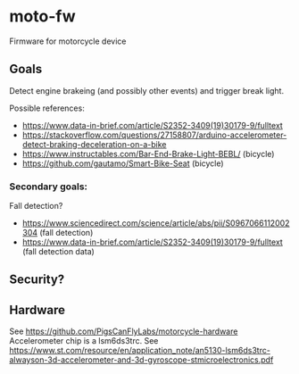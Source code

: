 # moto-fw

Firmware for motorcycle device

## Goals

Detect engine brakeing (and possibly other events) and trigger break light.

Possible references:

- https://www.data-in-brief.com/article/S2352-3409(19)30179-9/fulltext
- https://stackoverflow.com/questions/27158807/arduino-accelerometer-detect-braking-deceleration-on-a-bike 
- https://www.instructables.com/Bar-End-Brake-Light-BEBL/ (bicycle)
- https://github.com/gautamo/Smart-Bike-Seat (bicycle)


### Secondary goals:

Fall detection?
- https://www.sciencedirect.com/science/article/abs/pii/S0967066112002304 (fall detection)
- https://www.data-in-brief.com/article/S2352-3409(19)30179-9/fulltext (fall detection data)

Security?
- 


## Hardware

See https://github.com/PigsCanFlyLabs/motorcycle-hardware 
Accelerometer chip is a lsm6ds3trc.
See https://www.st.com/resource/en/application_note/an5130-lsm6ds3trc-alwayson-3d-accelerometer-and-3d-gyroscope-stmicroelectronics.pdf
